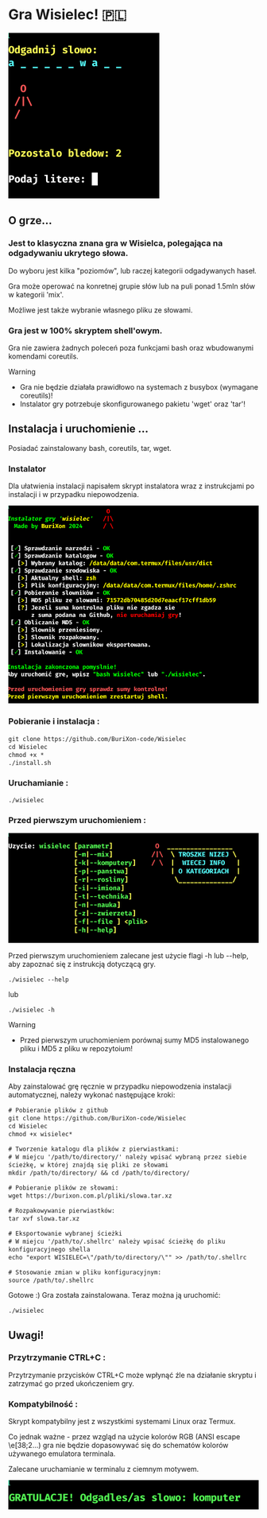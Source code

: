 # Gra Wisielec! 🇵🇱
![Gra](/gra3.png)

## O grze...

### Jest to klasyczna znana gra w Wisielca, polegająca na odgadywaniu ukrytego słowa.

Do wyboru jest kilka "poziomów", lub raczej kategorii odgadywanych haseł.

Gra może operować na konretnej grupie słów lub na puli ponad 1.5mln słów w kategorii 'mix'.

Możliwe jest także wybranie własnego pliku ze słowami.

### Gra jest w 100% skryptem shell'owym.

Gra nie zawiera żadnych poleceń poza funkcjami bash oraz wbudowanymi komendami coreutils.

> [!WARNING]
> - Gra nie będzie działała prawidłowo na systemach z busybox (wymagane coreutils)!
> - Instalator gry potrzebuje skonfigurowanego pakietu 'wget' oraz 'tar'! 

## Instalacja i uruchomienie ...

Posiadać zainstalowany bash, coreutils, tar, wget.

### Instalator

Dla ułatwienia instalacji napisałem skrypt instalatora wraz z instrukcjami po instalacji i w przypadku niepowodzenia.

![Gra](/gra1.png)

### Pobieranie i instalacja :

```
git clone https://github.com/BuriXon-code/Wisielec
cd Wisielec
chmod +x *
./install.sh
```
### Uruchamianie :
```
./wisielec
```

### Przed pierwszym uruchomieniem :
![Gra](/gra2.png)

Przed pierwszym uruchomieniem zalecane jest użycie flagi -h lub --help, aby zapoznać się z instrukcją dotyczącą gry.
```
./wisielec --help
```
lub 
```
./wisielec -h
```

> [!WARNING]
> - Przed pierwszym uruchomieniem porównaj sumy MD5 instalowanego pliku i MD5 z pliku w repozytoium!

### Instalacja ręczna

Aby zainstalować grę ręcznie w przypadku niepowodzenia instalacji automatycznej, należy wykonać następujące kroki:

```
# Pobieranie plików z github
git clone https://github.com/BuriXon-code/Wisielec
cd Wisielec
chmod +x wisielec*
```
```
# Tworzenie katalogu dla plików z pierwiastkami:
# W miejcu '/path/to/directory/' należy wpisać wybraną przez siebie ścieżkę, w której znajdą się pliki ze słowami
mkdir /path/to/directory/ && cd /path/to/directory/
```
```
# Pobieranie plików ze słowami:
wget https://burixon.com.pl/pliki/slowa.tar.xz
```
```
# Rozpakowywanie pierwiastków:
tar xvf slowa.tar.xz
```
```
# Eksportowanie wybranej ścieżki
# W miejcu '/path/to/.shellrc' należy wpisać ścieżkę do pliku konfiguracyjnego shella
echo "export WISIELEC=\"/path/to/directory/\"" >> /path/to/.shellrc
```
```
# Stosowanie zmian w pliku konfiguracyjnym:
source /path/to/.shellrc
```

Gotowe :) Gra została zainstalowana. Teraz można ją uruchomić:

```
./wisielec
```


## Uwagi!
### Przytrzymanie CTRL+C :
Przytrzymanie przycisków CTRL+C może wpłynąć źle na działanie skryptu i zatrzymać go przed ukończeniem gry.

### Kompatybilność :
Skrypt kompatybilny jest z wszystkimi systemami Linux oraz Termux.

Co jednak ważne - przez wzgląd na użycie kolorów RGB (ANSI escape \e[38;2...) gra nie będzie dopasowywać się do schematów kolorów używanego emulatora terminala.

Zalecane uruchamianie w terminalu z ciemnym motywem.

![Gra](/gra4.png)

